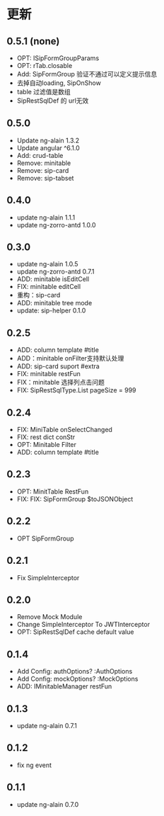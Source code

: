 
# 更新

## 0.5.1 (none)

* OPT: ISipFormGroupParams<T>
* OPT: rTab.closable
* Add: SipFormGroup 验证不通过可以定义提示信息
* 去掉自动loading, SipOnShow
* table 过滤值是数组
* SipRestSqlDef 的 url无效

## 0.5.0

* Update ng-alain 1.3.2
* Update angular ^6.1.0
* Add: crud-table
* Remove: minitable
* Remove: sip-card
* Remove: sip-tabset

## 0.4.0

* update ng-alain 1.1.1
* update ng-zorro-antd 1.0.0

## 0.3.0

* update ng-alain 1.0.5
* update ng-zorro-antd 0.7.1
* ADD: minitable isEditCell
* FIX: minitable editCell
* 重构：sip-card
* ADD: minitable tree mode
* update: sip-helper 0.1.0

## 0.2.5

* ADD: column template #title
* ADD：minitable onFilter支持默认处理
* ADD: sip-card suport #extra
* FIX: minitable restFun
* FIX：minitable 选择列点击问题
* FIX: SipRestSqlType.List pageSize = 999

## 0.2.4

* FIX: MiniTable onSelectChanged
* FIX: rest dict conStr
* OPT: Minitable Filter
* ADD: column template #title

## 0.2.3

* OPT: MinitTable RestFun
* FIX: FIX: SipFormGroup $toJSONObject

## 0.2.2

* OPT SipFormGroup

## 0.2.1

* Fix SimpleInterceptor

## 0.2.0

* Remove Mock Module
* Change SimpleInterceptor To JWTInterceptor
* OPT: SipRestSqlDef cache default value

## 0.1.4

* Add Config: authOptions? :AuthOptions
* Add Config: mockOptions? :MockOptions
* ADD: IMinitableManager restFun

## 0.1.3

* update ng-alain 0.7.1

## 0.1.2

* fix ng event

## 0.1.1

* update ng-alain 0.7.0
